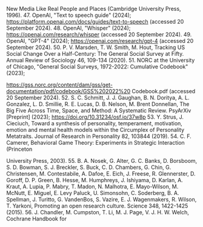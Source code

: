 New Media Like Real People and Places (Cambridge University Press, 1996). 47. OpenAI, "Text to speech guide" (2024); https://platform.openai.com/docs/guides/text-to-speech (accessed 20 September 2024). 48. OpenAI, "Whisper" (2024); https://openai.com/research/whisper (accessed 20 September 2024). 49. OpenAI, "GPT-4" (2024); https://openai.com/research/gpt-4 (accessed 20 September 2024). 50. P. V. Marsden, T. W. Smith, M. Hout, Tracking US Social Change Over a Half-Century: The General Social Survey at Fifty. Annual Review of Sociology 46, 109-134 (2020). 51. NORC at the University of Chicago, "General Social Surveys, 1972-2022: Cumulative Codebook" (2023);

https://gss.norc.org/content/dam/gss/get-documentation/pdf/codebook/GSS%202022%20 Codebook.pdf (accessed 20 September 2024). 52. S. C. Schmitt, J. J. Gaughan, B. N. Doritya, A. L. Gonzalez, L. D. Smillie, R. E. Lucas, D. B. Nelson, M. Brent Donnellan, The Big Five Across Time, Space, and Method: A Systematic Review. PsyArXiv [Preprint] (2023); https://doi.org/10.31234/osf.io/37w8p 53. Y. Strus, J. Cieciuch, Toward a synthesis of personality, temperament, motivation, emotion and mental health models within the Circumplex of Personality Metatraits. Journal of Research in Personality 82, 103844 (2019). 54. C. F. Camerer, Behavioral Game Theory: Experiments in Strategic Interaction (Princeton

University Press, 2003). 55. B. A. Nosek, G. Alter, G. C. Banks, D. Borsboom, S. D. Bowman, S. J. Breckler, S. Buck, C. D. Chambers, G. Chin, G. Christensen, M. Contestabile, A. Dafoe, E. Eich, J. Freese, R. Glennerster, D. Goroff, D. P. Green, B. Hesse, M. Humphreys, J. Ishiyama, D. Karlan, A. Kraut, A. Lupia, P. Mabry, T. Madon, N. Malhotra, E. Mayo-Wilson, M. McNutt, E. Miguel, E. Levy Paluck, U. Simonsohn, C. Soderberg, B. A. Spellman, J. Turitto, G. VandenBos, S. Vazire, E. J. Wagenmakers, R. Wilson, T. Yarkoni, Promoting an open research culture. Science 348, 1422-1425 (2015). 56. J. Chandler, M. Cumpston, T. Li, M. J. Page, V. J. H. W. Welch, Cochrane Handbook for